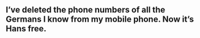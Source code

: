 ## I’ve deleted the phone numbers of all the Germans I know from my mobile phone. Now it’s Hans free.
